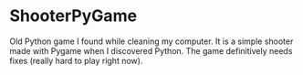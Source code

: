 # ShooterPyGame
Old Python game I found while cleaning my computer.
It is a simple shooter made with Pygame when I discovered Python. The game definitively needs fixes (really hard to play right now). 
